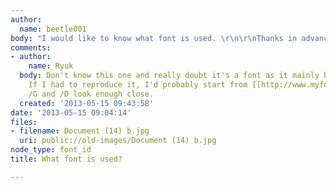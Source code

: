 ```yaml
---
author:
  name: beetle001
body: "I would like to know what font is used. \r\n\r\nThanks in advance!"
comments:
- author:
    name: Ryuk
  body: Don't know this one and really doubt it's a font as it mainly because of /W.
    If I had to reproduce it, I'd probably start from [[http://www.myfonts.com/search/futura|Futura]],
    /G and /D look enough close.
  created: '2013-05-15 09:43:58'
date: '2013-05-15 09:04:14'
files:
- filename: Document (14) b.jpg
  uri: public://old-images/Document (14) b.jpg
node_type: font_id
title: What font is used?

---
```

